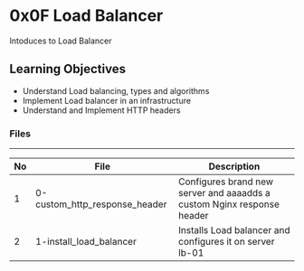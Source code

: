 # 0x0F Load Balancer

Intoduces to Load Balancer

## Learning Objectives
* Understand Load balancing, types and algorithms
* Implement Load balancer in an infrastructure
* Understand and Implement HTTP headers

### Files

---
No | File | Description
---|---|---
1 | 0-custom_http_response_header | Configures brand new server and aaaadds a custom Nginx response header
2 | 1-install_load_balancer | Installs Load balancer and configures it on server lb-01
